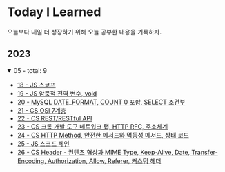 # Today I Learned

오늘보다 내일 더 성장하기 위해 오늘 공부한 내용을 기록하자.

## 2023

<details open>
<summary>05 - total: 9</summary>

- [18 - JS 스코프](./23/05/18.md)
- [19 - JS 암묵적 전역 변수, void](./23/05/19.md)
- [20 - MySQL DATE_FORMAT, COUNT 0 포함, SELECT 조건부](./23/05/20.md)
- [21 - CS OSI 7계층](./23/05/21.md)
- [22 - CS REST/RESTful API](./23/05/22.md)
- [23 - CS 크롬 개발 도구 네트워크 탭, HTTP RFC, 주소체계](./23/05/23.md)
- [24 - CS HTTP Method, 안전한 메서드와 멱등성 메서드, 상태 코드](./23/05/24.md)
- [25 - JS 스코프 체인](./23/05/25.md)
- [26 - CS Header - 컨텐츠 협상과 MIME Type, Keep-Alive, Date, Transfer-Encoding, Authorization, Allow, Referer, 커스텀 헤더](./23/05/26.md)

</details>

